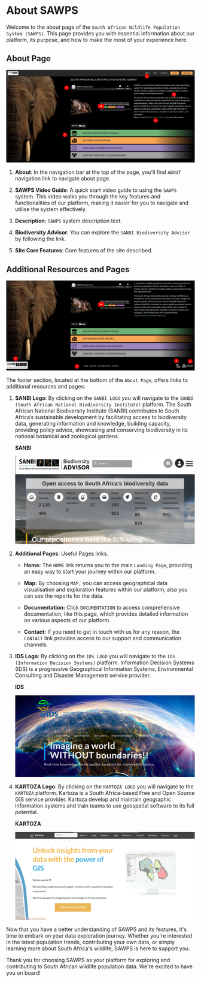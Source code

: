 # About SAWPS

Welcome to the about page of the `South African Wildlife Population System (SAWPS)`. This page provides you with essential information about our platform, its purpose, and how to make the most of your experience here.

## About Page

![About Page](./img/about-page-1.png)

1. **About**: In the navigation bar at the top of the page, you'll find `ABOUT` navigation link to navigate about page.

2. **SAWPS Video Guide**: A quick start video guide to using the `SAWPS` system. This video walks you through the key features and functionalities of our platform, making it easier for you to navigate and utilise the system effectively.

3. **Description**: `SAWPS` system description text.

4. **Biodiversity Advisor**: You can explore the `SANBI Biodiversity Adviser` by following the link.

5. **Site Core Features**: Core features of the site described.

## Additional Resources and Pages

![Additional Resources and Pages](./img/about-page-2.png)

The footer section, located at the bottom of the `About Page`, offers links to additional resources and pages:

1. **SANBI Logo**: By clicking on the `SANBI LOGO` you will navigate to the `SANBI (South African National Biodiversity Institute)` platform. The South African National Biodiversity Institute (SANBI) contributes to South Africa’s sustainable development by facilitating access to biodiversity data, generating information and knowledge, building capacity, providing policy advice, showcasing and conserving biodiversity in its national botanical and zoological gardens.

    **SANBI**

    ![SANBI](./img/about-page-3.png)

2. **Additional Pages**: Useful Pages links.

    * **Home:** The `HOME` link returns you to the main `Landing Page`, providing an easy way to start your journey within our platform.

    * **Map:** By choosing `MAP,` you can access geographical data visualisation and exploration features within our platform, also you can see the reports for the data.

    * **Documentation:** Click `DOCUMENTATION` to access comprehensive documentation, like this page, which provides detailed information on various aspects of our platform.

    * **Contact:** If you need to get in touch with us for any reason, the `CONTACT` link provides access to our support and communication channels.

3. **IDS Logo**: By clicking on the `IDS LOGO` you will navigate to the `IDS (Information Decision Systems)` platform. Information Decision Systems (IDS) is a progressive Geographical Information Systems, Environmental Consulting and Disaster Management service provider.

    **IDS**

    ![IDS](./img/about-page-4.png)

4. **KARTOZA Logo**: By clicking on the `KARTOZA LOGO` you will navigate to the `KARTOZA` platform. Kartoza is a South Africa-based Free and Open Source GIS service provider. Kartoza develop and maintain geographic information systems and train teams to use geospatial software to its full potential.

    **KARTOZA**

    ![KARTOZA](./img/about-page-5.png)

Now that you have a better understanding of SAWPS and its features, it's time to embark on your data exploration journey. Whether you're interested in the latest population trends, contributing your own data, or simply learning more about South Africa's wildlife, SAWPS is here to support you.

Thank you for choosing SAWPS as your platform for exploring and contributing to South African wildlife population data. We're excited to have you on board!
